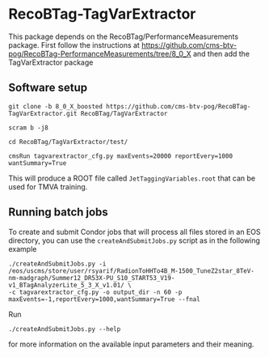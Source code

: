 # RecoBTag-TagVarExtractor

This package depends on the RecoBTag/PerformanceMeasurements package. First follow the
instructions at https://github.com/cms-btv-pog/RecoBTag-PerformanceMeasurements/tree/8_0_X
and then add the TagVarExtractor package

## Software setup

```
git clone -b 8_0_X_boosted https://github.com/cms-btv-pog/RecoBTag-TagVarExtractor.git RecoBTag/TagVarExtractor

scram b -j8

cd RecoBTag/TagVarExtractor/test/

cmsRun tagvarextractor_cfg.py maxEvents=20000 reportEvery=1000 wantSummary=True
```

This will produce a ROOT file called `JetTaggingVariables.root` that can be used for TMVA training.

## Running batch jobs

To create and submit Condor jobs that will process all files stored in an EOS directory, you can
use the `createAndSubmitJobs.py` script as in the following example
```
./createAndSubmitJobs.py -i /eos/uscms/store/user/rsyarif/RadionToHHTo4B_M-1500_TuneZ2star_8TeV-nm-madgraph/Summer12_DR53X-PU_S10_START53_V19-v1_BTagAnalyzerLite_5_3_X_v1.01/ \
-c tagvarextractor_cfg.py -o output_dir -n 60 -p maxEvents=-1,reportEvery=1000,wantSummary=True --fnal
```

Run
```
./createAndSubmitJobs.py --help
```
for more information on the available input parameters and their meaning.
